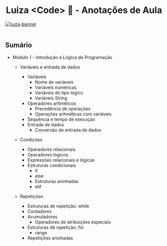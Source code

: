 <h1 align="center"> Luiza &lt;Code> 💙 - Anotações de Aula </h1>



<a href="https://ibb.co/cTYnfWj"><img src="https://i.ibb.co/h8YzQGS/Capa-Formulario-Luiza-Code-5edi-o-01.png" alt="luiza-banner" border="0"></a>
<br><br/>


## Sumário

- Módulo 1 - Introdução e Lógica de Programação
  - Variáveis e entrada de dados
    - Variáveis 
        - Nome de variáveis
        - Variáveis numéricas
        - Variáveis do tipo lógico
        - Variáveis String
    - Operadores aritméticos
      - Precedência de operações
      - Operações aritméticas com variáveis
    - Sequência e tempo de execução
    - Entrada de dados
      - Conversão de entrada de dados
      
  - Condições
    - Operadores relacionais
    - Operadores lógicos
    - Expressões relacionais e lógicas
    - Estruturas condicionais
      - if
      - else
      - Estruturas aninhadas
      - elif
      
  - Repetições
      - Estruturas de repetição: while
      - Contadores
      - Acumuladores
        - Operadores de atribuições especiais
      - Estruturas de repetição: for
        - range
      - Repetições aninhadas
